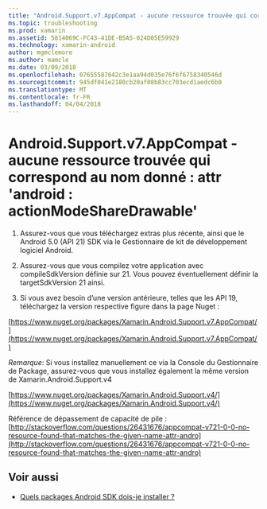 ```yaml
---
title: "Android.Support.v7.AppCompat - aucune ressource trouvée qui correspond au nom donné : attr 'android : actionModeShareDrawable'"
ms.topic: troubleshooting
ms.prod: xamarin
ms.assetid: 5814069C-FC43-41DE-B5A5-024D05E59929
ms.technology: xamarin-android
author: mgmclemore
ms.author: mamcle
ms.date: 03/09/2018
ms.openlocfilehash: 07655587642c3e1aa94d035e76f6f6758340546d
ms.sourcegitcommit: 945df041e2180cb20af08b83cc703ecd1aedc6b0
ms.translationtype: MT
ms.contentlocale: fr-FR
ms.lasthandoff: 04/04/2018
---
```

# <a name="androidsupportv7appcompat---no-resource-found-that-matches-the-given-name-attr-androidactionmodesharedrawable"></a>Android.Support.v7.AppCompat - aucune ressource trouvée qui correspond au nom donné : attr 'android : actionModeShareDrawable'

1. Assurez-vous que vous téléchargez extras plus récente, ainsi que le Android 5.0 (API 21) SDK via le Gestionnaire de kit de développement logiciel Android.

2. Assurez-vous que vous compilez votre application avec compileSdkVersion définie sur 21. Vous pouvez éventuellement définir la targetSdkVersion 21 ainsi.

3. Si vous avez besoin d’une version antérieure, telles que les API 19, téléchargez la version respective figure dans la page Nuget :

[https://www.nuget.org/packages/Xamarin.Android.Support.v7.AppCompat/](https://www.nuget.org/packages/Xamarin.Android.Support.v7.AppCompat/)

*Remarque*: Si vous installez manuellement ce via la Console du Gestionnaire de Package, assurez-vous que vous installez également la même version de Xamarin.Android.Support.v4

[https://www.nuget.org/packages/Xamarin.Android.Support.v4/](https://www.nuget.org/packages/Xamarin.Android.Support.v4/)

Référence de dépassement de capacité de pile : [http://stackoverflow.com/questions/26431676/appcompat-v721-0-0-no-resource-found-that-matches-the-given-name-attr-andro](http://stackoverflow.com/questions/26431676/appcompat-v721-0-0-no-resource-found-that-matches-the-given-name-attr-andro)

## <a name="see-also"></a>Voir aussi

- [Quels packages Android SDK dois-je installer ?](~/android/troubleshooting/questions/install-android-sdk-packages.md)

